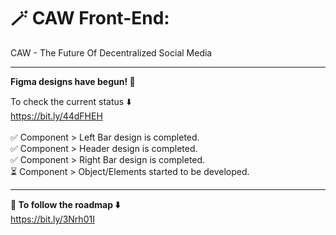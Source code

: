 # 🪄 CAW Front-End:
CAW - The Future Of Decentralized Social Media

---

**Figma designs have begun!  🎉**

To check the current status ⬇️
<br/> https://bit.ly/44dFHEH <br/>
<br/> ✅ Component > Left Bar design is completed.
<br/> ✅ Component > Header design is completed.
<br> ✅ Component > Right Bar design is completed.
<br/> ⏳ Component > Object/Elements started to be developed.

---

**🚀 To follow the roadmap ⬇️**
<br/>  https://bit.ly/3Nrh01I
